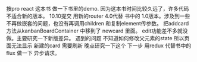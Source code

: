 按pro react 这本书 做一下书里的demo.
因为这本书时间比较久远了，许多代码不适合新的版本。
10.10提交 用新的router 4.0代替 书中的 1.0版本。涉及到一些不再做嵌套的问题，也没有再调用children 和复制element传参数。
把addcard方法从kanbanBoardContainer 中移到了 newcard 里面。
edit功能差不多就没做。主要研究一下新版差异。
遇到的问题 不知道如何修改父元素的state 所以页面无法显示 新建的card 需要刷新 晚点研究一下这个 
下一步 用redux 代替书中的 flux 做一下 异步请求。
